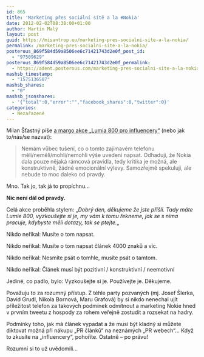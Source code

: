 ```yaml
---
id: 865
title: 'Marketing přes sociální sítě a la #Nokia'
date: 2012-02-02T08:38:00+01:00
author: Martin Malý
layout: post
guid: https://misantrop.eu/marketing-pres-socialni-site-a-la-nokia/
permalink: /marketing-pres-socialni-site-a-la-nokia/
posterous_869f584d59a8506ee6c71421743d2e0f_post_id:
  - "97509629"
posterous_869f584d59a8506ee6c71421743d2e0f_permalink:
  - https://adent.posterous.com/marketing-pres-socialni-site-a-la-nokia
mashsb_timestamp:
  - "1575136507"
mashsb_shares:
  - "0"
mashsb_jsonshares:
  - '{"total":0,"error":"","facebook_shares":0,"twitter":0}'
categories:
  - Nezařazené
---
```

Milan &Scaron;ťastn&yacute; p&iacute;&scaron;e [a margo akce &#8222;Lumia 800 pro influencery&#8220;](https://stastny.posterous.com/adent-davidgrudl-tlamiczka-sibiranka-a-nokia) (nebo jak to/n&aacute;s/se nazvat):

<blockquote class="posterous_medium_quote">
  <p>
    Nem&aacute;m vůbec tu&scaron;en&iacute;, co o tomto zaj&iacute;mav&eacute;m telefonu měli/neměli/mohli/nemohli v&yacute;&scaron;e uveden&iacute;&nbsp;napsat. Odhaduji, že Nokia dala pouze nějak&aacute; r&aacute;mcov&aacute; pravidla, tedy kritika je možn&aacute;, ale konstruktivně, ž&aacute;dn&eacute; emocion&aacute;ln&iacute; v&yacute;levy. Samozřejmě spekuluji, ale nebude to moc daleko od pravdy.
  </p>
</blockquote>

Mno. Tak jo, tak j&aacute; to prop&iacute;chnu&#8230;

**Nic nen&iacute; d&aacute;l od pravdy.**

Cel&aacute; akce proběhla stylem: &#8222;_Dobr&yacute; den, děkujeme že jste při&scaron;li. Tady m&aacute;te Lumie 800, vyzkou&scaron;ejte si je, my v&aacute;m k tomu řekneme, jak se s nima pracuje, kdybyste měli dotazy, tak se ptejte._&#8222;

Nikdo neř&iacute;kal: Mus&iacute;te o tom napsat.

Nikdo neř&iacute;kal: Mus&iacute;te o tom napsat čl&aacute;nek 4000 znaků a v&iacute;c.

Nikdo neř&iacute;kal: Nesm&iacute;te ps&aacute;t o tomhle, mus&iacute;te ps&aacute;t o tamtom.

Nikdo neř&iacute;kal: Čl&aacute;nek mus&iacute; b&yacute;t pozitivn&iacute; / konstruktivn&iacute; / neemotivn&iacute;

Jedin&eacute;, co padlo, bylo: Vyzkou&scaron;ejte si je. Použ&iacute;vejte je. Děkujeme.

Považuju to za rozumn&yacute; př&iacute;stup. Z t&eacute;hle party pozvan&yacute;ch (mj. Josef &Scaron;lerka, David Grudl, Nikola Bornov&aacute;, Maru Grafov&aacute;) by si nikdo nenechal uj&iacute;t př&iacute;ležitost telefon za takov&yacute;ch podm&iacute;nek odm&iacute;tnout a marketing Nokie hned v prvn&iacute;m tweetu z hospody za rohem veřejně zostudit a rozsekat na hadry.

Podm&iacute;nky toho, jak m&aacute; čl&aacute;nek vypadat a že mus&iacute; b&yacute;t kladn&yacute; si můžete diktovat možn&aacute; při n&aacute;kupu &#8222;PR čl&aacute;nků&#8220; na nezn&aacute;m&yacute;ch &#8222;PR webech&#8220;&#8230; Když to zkus&iacute;te na &#8222;influencery&#8220;, pohoř&iacute;te. Ostatně &#8211; po pr&aacute;vu!

Rozumn&iacute; si to už uvědomili&#8230;